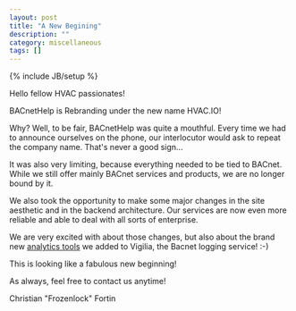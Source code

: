 ```yaml
---
layout: post
title: "A New Begining"
description: ""
category: miscellaneous
tags: []
---
```

{% include JB/setup %}

Hello fellow HVAC passionates!

BACnetHelp is Rebranding under the new name HVAC.IO!

Why? Well, to be fair, BACnetHelp was quite a mouthful. Every time we
had to announce ourselves on the phone, our interlocutor would ask to
repeat the company name. That's never a good sign...

It was also very limiting, because everything needed to be tied to
BACnet. While we still offer mainly BACnet services and products, we
are no longer bound by it.

We also took the opportunity to make some major changes in the site
aesthetic and in the backend architecture. Our services are now even
more reliable and able to deal with all sorts of enterprise.

We are very excited with about those changes, but also about the brand
new [analytics tools](https://hvac.io/services/vigilia#analysis) we
added to Vigilia, the Bacnet logging service! :-)

This is looking like a fabulous new beginning!

As always, feel free to contact us anytime!

Christian "Frozenlock" Fortin
